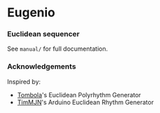 # Eugenio
### Euclidean sequencer
See `manual/` for full documentation.

### Acknowledgements
Inspired by:
- [Tombola](https://modwiggler.com/forum/viewtopic.php?t=45485)'s Euclidean Polyrhythm Generator
- [TimMJN](https://github.com/TimMJN/Arduino-Euclidean-Rhythm-Generator)'s Arduino Euclidean Rhythm Generator
